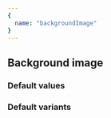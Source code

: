 ```yaml
---
{
  name: "backgroundImage"
}
---
```


## Background image

### Default values
<!-- defaults.values.start -->

<!-- defaults.values.end -->


### Default variants
<!-- defaults.variants.start -->

<!-- defaults.variants.end -->
